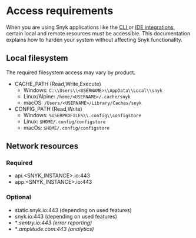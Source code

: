 # Access requirements

When you are using Snyk applications like the [CLI ](../getting-started-with-the-snyk-cli.md)or [IDE integrations](../../scm-ide-and-ci-cd-integrations/snyk-ide-plugins-and-extensions/), certain local and remote resources must be accessible. This documentation explains how to harden your system without affecting Snyk functionality.

## Local filesystem

The required filesystem access may vary by product.

* CACHE\_PATH (Read,Write,Execute)
  * Windows: `C:\\Users\\<USERNAME>\\AppData\\Local\\snyk`
  * Linux/Alpine: `/home/<USERNAME>/.cache/snyk`
  * macOS: `/Users/<USERNAME>/Library/Caches/snyk`
* CONFIG\_PATH (Read,Write)
  * Windows: `%USERPROFILE%\\.config\\configstore`
  * Linux: `$HOME/.config/configstore`
  * macOs: `$HOME/.config/configstore`

## Network resources

### Required

* api.\<SNYK\_INSTANCE>.io:443
* app.\<SNYK\_INSTANCE>.io:443

### Optional

* static.snyk.io:443 (depending on used features)
* snyk.io:443 (depending on used features)
* \*_.sentry.io:443 (error reporting)_
* \*_.amplitude.com:443 (analytics)_
